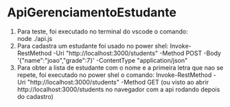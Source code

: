 # ApiGerenciamentoEstudante

1. Para teste, foi executado no terminal do vscode o comando:   
node ./api.js
2. Para cadastra um estudante foi usado no power shel:
Invoke-RestMethod -Uri "http://localhost:3000/students" -Method POST -Body '{"name":"joao","grade":7}' -ContentType "application/json"
3. Para obter a lista de estudante com o nome e a primeira letra que nao se repete, foi executado no power shel o comando:
Invoke-RestMethod -Uri "http://localhost:3000/students" -Method GET
(ou visto ao abrir http://localhost:3000/students no navegador com a api rodando depois do cadastro)
